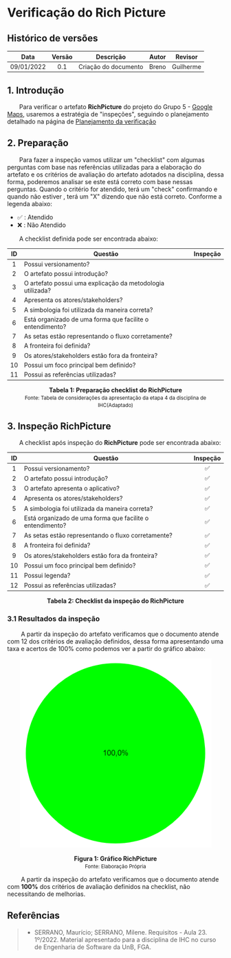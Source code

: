 # Verificação do Rich Picture

## Histórico de versões
| Data | Versão | Descrição | Autor | Revisor |
| :---: | :---: | :---: | :---: | :---: |
| 09/01/2022 | 0.1 | Criação do documento | Breno | Guilherme |

## 1. Introdução

&emsp;&emsp;Para verificar o artefato **RichPicture** do projeto do Grupo 5 - [Google Maps](https://requisitos-de-software.github.io/2022.2-GoogleMaps/), usaremos a estratégia de "inspeções", seguindo o planejamento detalhado na página de [Planejamento da verificação](../planejamento.md)

## 2. Preparação

&emsp;&emsp;Para fazer a inspeção vamos utilizar um "checklist" com algumas perguntas com base nas referências utilizadas para a elaboração do artefato e os critérios de avaliação do artefato adotados na disciplina, dessa forma, poderemos analisar se este está correto com base nessas perguntas. Quando o critério for atendido, terá um "check" confirmando e quando não estiver , terá um "X" dizendo que não está correto. Conforme a legenda abaixo:

- ✅ : Atendido
- ❌ : Não Atendido

&emsp;&emsp;A checklist definida pode ser encontrada abaixo:

<center>

| ID |Questão| Inspeção |
| :---: | --- | :---: |
| 1 | Possui versionamento? |  |
| 2 | O artefato possui introdução? |  |
| 3 | O artefato possui uma explicação da metodologia utilizada? |  |
| 4 | Apresenta os atores/stakeholders? | |
| 5 | A simbologia foi utilizada da maneira correta? | |
| 6 | Está organizado de uma forma que facilite o entendimento? | |
| 7 | As setas estão representando o fluxo corretamente? | |
| 8 | A fronteira foi definida? | |
| 9 | Os atores/stakeholders estão fora da fronteira? | |
| 10 | Possui um foco principal bem definido? | |
| 11 | Possui as referências utilizadas? | |


</center>

<figcaption align='center'>
    <b>Tabela 1: Preparação checklist do RichPicture </b>
    <br><small> Fonte: Tabela de considerações da apresentação da etapa 4 da disciplina de IHC(Adaptado)</small>
</figcaption>


## 3. Inspeção RichPicture

&emsp;&emsp;A checklist após inspeção do **RichPicture** pode ser encontrada abaixo:

<center>

| ID | Questão | Inspeção |
| :---: | --- | :---: |
| 1 | Possui versionamento? | ✅ |
| 2 | O artefato possui introdução? | ✅ |
| 3 | O artefato apresenta o aplicativo? | ✅ |
| 4 | Apresenta os atores/stakeholders? | ✅ |
| 5 | A simbologia foi utilizada da maneira correta? | ✅ |
| 6 | Está organizado de uma forma que facilite o entendimento? | ✅ |
| 7 | As setas estão representando o fluxo corretamente? | ✅ |
| 8 | A fronteira foi definida? | ✅ |
| 9 | Os atores/stakeholders estão fora da fronteira? | ✅ |
| 10 | Possui um foco principal bem definido? | ✅ |
| 11 | Possui legenda? | ✅ |
| 12 | Possui as referências utilizadas? | ✅ |


</center>

<figcaption align='center'>
    <b>Tabela 2: Checklist da inspeção do RichPicture </b>
</figcaption>

### 3.1 Resultados da inspeção
&emsp;&emsp; A partir da inspeção do artefato verificamos que o documento atende com 12 dos critérios de avaliação definidos, dessa forma apresentando uma taxa e acertos de 100% como podemos ver a partir do gráfico abaixo:

<center>

![Grafico](../assets/../../assets/verificacao/grafico-personas.png)

</center>

<figcaption align='center'>
    <b>Figura 1: Gráfico RichPicture  </b>
    <br><small> Fonte: Elaboração Própria </small>
</figcaption>


&emsp;&emsp; A partir da inspeção do artefato verificamos que o documento atende com **100%** dos critérios de avaliação definidos na checklist, não necessitando de melhorias.


## Referências

> * SERRANO, Maurício; SERRANO, Milene. Requisitos - Aula 23. 1º/2022. Material apresentado para a disciplina de IHC no curso de Engenharia de Software da UnB, FGA.
